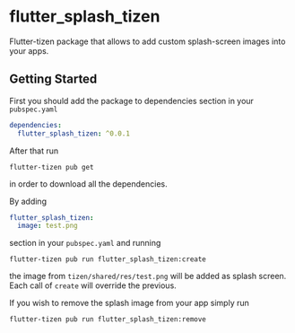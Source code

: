 # flutter_splash_tizen

Flutter-tizen package that allows to add custom splash-screen images into your apps.
## Getting Started

First you should add the package to dependencies section in your `pubspec.yaml`

```yaml
dependencies:
  flutter_splash_tizen: ^0.0.1
```
After that run 
```
flutter-tizen pub get
```
in order to download all the dependencies.<br>

By adding 
```yaml
flutter_splash_tizen:
  image: test.png
```
section in your `pubspec.yaml` and running 
```
flutter-tizen pub run flutter_splash_tizen:create
```
the image from `tizen/shared/res/test.png` will be added as splash screen. Each call of `create` will override the previous. <br>

If you wish to remove the splash image from your app simply run
```
flutter-tizen pub run flutter_splash_tizen:remove
```
